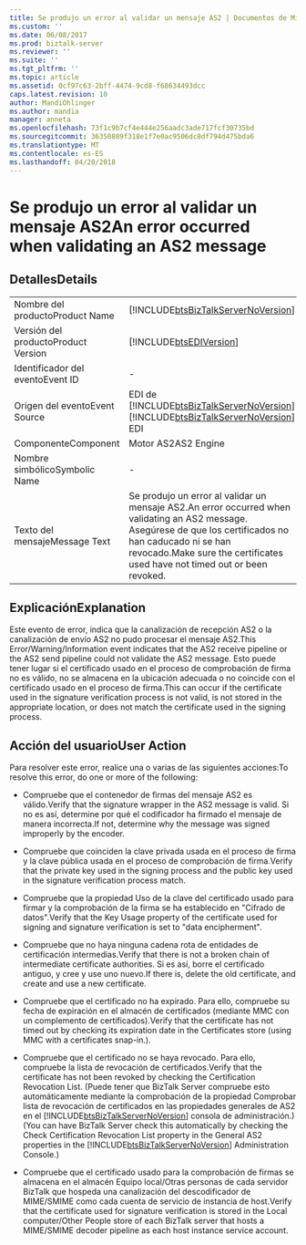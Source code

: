 ```yaml
---
title: Se produjo un error al validar un mensaje AS2 | Documentos de Microsoft
ms.custom: ''
ms.date: 06/08/2017
ms.prod: biztalk-server
ms.reviewer: ''
ms.suite: ''
ms.tgt_pltfrm: ''
ms.topic: article
ms.assetid: 0cf97c63-2bff-4474-9cd8-f68634493dcc
caps.latest.revision: 10
author: MandiOhlinger
ms.author: mandia
manager: anneta
ms.openlocfilehash: 73f1c9b7cf4e444e256aadc3ade717fcf30735bd
ms.sourcegitcommit: 36350889f318e1f7e0ac9506dc8df794d475bda6
ms.translationtype: MT
ms.contentlocale: es-ES
ms.lasthandoff: 04/20/2018
---
```

# <a name="an-error-occurred-when-validating-an-as2-message"></a><span data-ttu-id="bb0ea-102">Se produjo un error al validar un mensaje AS2</span><span class="sxs-lookup"><span data-stu-id="bb0ea-102">An error occurred when validating an AS2 message</span></span>
## <a name="details"></a><span data-ttu-id="bb0ea-103">Detalles</span><span class="sxs-lookup"><span data-stu-id="bb0ea-103">Details</span></span>  
  
|||  
|-|-|  
|<span data-ttu-id="bb0ea-104">Nombre del producto</span><span class="sxs-lookup"><span data-stu-id="bb0ea-104">Product Name</span></span>|[!INCLUDE[btsBizTalkServerNoVersion](../includes/btsbiztalkservernoversion-md.md)]|  
|<span data-ttu-id="bb0ea-105">Versión del producto</span><span class="sxs-lookup"><span data-stu-id="bb0ea-105">Product Version</span></span>|[!INCLUDE[btsEDIVersion](../includes/btsediversion-md.md)]|  
|<span data-ttu-id="bb0ea-106">Identificador del evento</span><span class="sxs-lookup"><span data-stu-id="bb0ea-106">Event ID</span></span>|-|  
|<span data-ttu-id="bb0ea-107">Origen del evento</span><span class="sxs-lookup"><span data-stu-id="bb0ea-107">Event Source</span></span>|<span data-ttu-id="bb0ea-108">EDI de [!INCLUDE[btsBizTalkServerNoVersion](../includes/btsbiztalkservernoversion-md.md)]</span><span class="sxs-lookup"><span data-stu-id="bb0ea-108">[!INCLUDE[btsBizTalkServerNoVersion](../includes/btsbiztalkservernoversion-md.md)] EDI</span></span>|  
|<span data-ttu-id="bb0ea-109">Componente</span><span class="sxs-lookup"><span data-stu-id="bb0ea-109">Component</span></span>|<span data-ttu-id="bb0ea-110">Motor AS2</span><span class="sxs-lookup"><span data-stu-id="bb0ea-110">AS2 Engine</span></span>|  
|<span data-ttu-id="bb0ea-111">Nombre simbólico</span><span class="sxs-lookup"><span data-stu-id="bb0ea-111">Symbolic Name</span></span>|-|  
|<span data-ttu-id="bb0ea-112">Texto del mensaje</span><span class="sxs-lookup"><span data-stu-id="bb0ea-112">Message Text</span></span>|<span data-ttu-id="bb0ea-113">Se produjo un error al validar un mensaje AS2.</span><span class="sxs-lookup"><span data-stu-id="bb0ea-113">An error occurred when validating an AS2 message.</span></span> <span data-ttu-id="bb0ea-114">Asegúrese de que los certificados no han caducado ni se han revocado.</span><span class="sxs-lookup"><span data-stu-id="bb0ea-114">Make sure the certificates used have not timed out or been revoked.</span></span>|  
  
## <a name="explanation"></a><span data-ttu-id="bb0ea-115">Explicación</span><span class="sxs-lookup"><span data-stu-id="bb0ea-115">Explanation</span></span>  
 <span data-ttu-id="bb0ea-116">Este evento de error,  indica que la canalización de recepción AS2 o la canalización de envío AS2 no pudo procesar el mensaje AS2.</span><span class="sxs-lookup"><span data-stu-id="bb0ea-116">This Error/Warning/Information event indicates that the AS2 receive pipeline or the AS2 send pipeline could not validate the AS2 message.</span></span> <span data-ttu-id="bb0ea-117">Esto puede tener lugar si el certificado usado en el proceso de comprobación de firma no es válido, no se almacena en la ubicación adecuada o no coincide con el certificado usado en el proceso de firma.</span><span class="sxs-lookup"><span data-stu-id="bb0ea-117">This can occur if the certificate used in the signature verification process is not valid, is not stored in the appropriate location, or does not match the certificate used in the signing process.</span></span>  
  
## <a name="user-action"></a><span data-ttu-id="bb0ea-118">Acción del usuario</span><span class="sxs-lookup"><span data-stu-id="bb0ea-118">User Action</span></span>  
 <span data-ttu-id="bb0ea-119">Para resolver este error, realice una o varias de las siguientes acciones:</span><span class="sxs-lookup"><span data-stu-id="bb0ea-119">To resolve this error, do one or more of the following:</span></span>  
  
-   <span data-ttu-id="bb0ea-120">Compruebe que el contenedor de firmas del mensaje AS2 es válido.</span><span class="sxs-lookup"><span data-stu-id="bb0ea-120">Verify that the signature wrapper in the AS2 message is valid.</span></span> <span data-ttu-id="bb0ea-121">Si no es así, determine por qué el codificador ha firmado el mensaje de manera incorrecta.</span><span class="sxs-lookup"><span data-stu-id="bb0ea-121">If not, determine why the message was signed improperly by the encoder.</span></span>  
  
-   <span data-ttu-id="bb0ea-122">Compruebe que coinciden la clave privada usada en el proceso de firma y la clave pública usada en el proceso de comprobación de firma.</span><span class="sxs-lookup"><span data-stu-id="bb0ea-122">Verify that the private key used in the signing process and the public key used in the signature verification process match.</span></span>  
  
-   <span data-ttu-id="bb0ea-123">Compruebe que la propiedad Uso de la clave del certificado usado para firmar y la comprobación de la firma se ha establecido en "Cifrado de datos".</span><span class="sxs-lookup"><span data-stu-id="bb0ea-123">Verify that the Key Usage property of the certificate used for signing and signature verification is set to "data encipherment".</span></span>  
  
-   <span data-ttu-id="bb0ea-124">Compruebe que no haya ninguna cadena rota de entidades de certificación intermedias.</span><span class="sxs-lookup"><span data-stu-id="bb0ea-124">Verify that there is not a broken chain of intermediate certificate authorities.</span></span> <span data-ttu-id="bb0ea-125">Si es así, borre el certificado antiguo, y cree y use uno nuevo.</span><span class="sxs-lookup"><span data-stu-id="bb0ea-125">If there is, delete the old certificate, and create and use a new certificate.</span></span>  
  
-   <span data-ttu-id="bb0ea-126">Compruebe que el certificado no ha expirado. Para ello, compruebe su fecha de expiración en el almacén de certificados (mediante MMC con un complemento de certificados).</span><span class="sxs-lookup"><span data-stu-id="bb0ea-126">Verify that the certificate has not timed out by checking its expiration date in the Certificates store (using MMC with a certificates snap-in.).</span></span>  
  
-   <span data-ttu-id="bb0ea-127">Compruebe que el certificado no se haya revocado. Para ello, compruebe la lista de revocación de certificados.</span><span class="sxs-lookup"><span data-stu-id="bb0ea-127">Verify that the certificate has not been revoked by checking the Certification Revocation List.</span></span> <span data-ttu-id="bb0ea-128">(Puede tener que BizTalk Server compruebe esto automáticamente mediante la comprobación de la propiedad Comprobar lista de revocación de certificados en las propiedades generales de AS2 en el [!INCLUDE[btsBizTalkServerNoVersion](../includes/btsbiztalkservernoversion-md.md)] consola de administración.)</span><span class="sxs-lookup"><span data-stu-id="bb0ea-128">(You can have BizTalk Server check this automatically by checking the Check Certification Revocation List property in the General AS2 properties in the [!INCLUDE[btsBizTalkServerNoVersion](../includes/btsbiztalkservernoversion-md.md)] Administration Console.)</span></span>  
  
-   <span data-ttu-id="bb0ea-129">Compruebe que el certificado usado para la comprobación de firmas se almacena en el almacén Equipo local/Otras personas de cada servidor BizTalk que hospeda una canalización del descodificador de MIME/SMIME como cada cuenta de servicio de instancia de host.</span><span class="sxs-lookup"><span data-stu-id="bb0ea-129">Verify that the certificate used for signature verification is stored in the Local computer/Other People store of each BizTalk server that hosts a MIME/SMIME decoder pipeline as each host instance service account.</span></span>